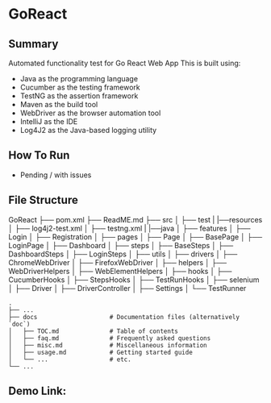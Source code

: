 # GoReact

## Summary
Automated functionality test for Go React Web App
This is built using: 

* Java as the programming language
* Cucumber as the testing framework
* TestNG as the assertion framework
* Maven as the build tool
* WebDriver as the browser automation tool
* IntelliJ as the IDE
* Log4J2 as the Java-based logging utility

    
## How To Run

- Pending / with issues

## File Structure

GoReact
├── pom.xml
├── ReadME.md
├── src
│   ├── test
|       |──resources
│          ├── log4j2-test.xml
│          ├── testng.xml
|       |──java
│          ├── features
│               ├── Login
│               ├── Registration
│          ├── pages
│               ├── Page
│               ├── BasePage
│               ├── LoginPage
│               ├── Dashboard
│          ├── steps 
│               ├── BaseSteps
│               ├── DashboardSteps
│               ├── LoginSteps
│          ├── utils
│               ├── drivers
│                      ├── ChromeWebDriver
│                      ├── FirefoxWebDriver
│               ├── helpers
│                      ├── WebDriverHelpers
│                      ├── WebElementHelpers
│               ├── hooks
│                      ├── CucumberHooks
│                      ├── StepsHooks
│                      ├── TestRunHooks
│               ├── selenium
│                      ├── Driver
│                      ├── DriverController
│                      ├── Settings
│          └── TestRunner

    .
    ├── ...
    ├── docs                    # Documentation files (alternatively `doc`)
    │   ├── TOC.md              # Table of contents
    │   ├── faq.md              # Frequently asked questions
    │   ├── misc.md             # Miscellaneous information
    │   ├── usage.md            # Getting started guide
    │   └── ...                 # etc.
    └── ...


## Demo Link: 
